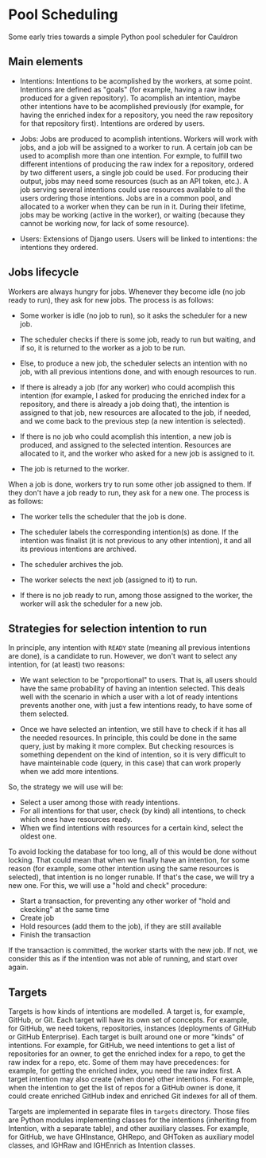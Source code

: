# Pool Scheduling

Some early tries towards a simple Python pool scheduler for Cauldron 

## Main elements

* Intentions: Intentions to be acomplished by the workers, at some point.
Intentions are defined as "goals" (for example, having a raw index produced
for a given repository). To acomplish an intention, maybe other intentions
have to be acomplished previously (for example, for having the enriched
index for a repository, you need the raw repository for that repository first).
Intentions are ordered by users.

* Jobs: Jobs are produced to acomplish intentions. Workers will work
with jobs, and a job will be assigned to a worker to run.
A certain job can be used to acomplish more than one intention.
For exmple, to fulfill two different intentions of producing the raw index
for a repository, ordered by two different users, a single job could be used.
For producing their output, jobs may need some resources
(such as an API token, etc.). A job serving several intentions
could use resources available to all the users ordering those intentions.
Jobs are in a common pool, and allocated to a worker when they can be run in it.
During their lifetime, jobs may be working (active in the worker),
or waiting (because they cannot be working now, for lack of some resource).

* Users: Extensions of Django users. Users will be linked to intentions:
the intentions they ordered.

## Jobs lifecycle

Workers are always hungry for jobs. Whenever they become idle
(no job ready to run), they ask for new jobs.
The process is as follows:

* Some worker is idle (no job to run), so it asks the scheduler
for a new job.

* The scheduler checks if there is some job,
ready to run but waiting, and if so, it is returned to the worker as
a job to be run.

* Else, to produce a new job, the scheduler selects an intention with no job,
with all previous intentions done, and with enough resources to run.

* If there is already a job (for any worker) who could acomplish this
intention (for example, I asked for producing the enriched index
for a repository, and there is already a job doing that), the
intention is assigned to that job, new resources are allocated to
the job, if needed, and we come back to the previous step (a new
intention is selected).

* If there is no job who could acomplish this intention,
a new job is produced, and assigned to the selected intention.
Resources are allocated to it, and the worker who asked for a new job
is assigned to it.

* The job is returned to the worker.

When a job is done, workers try to run some other job assigned to them.
If they don't have a job ready to run, they ask for a new one.
The process is as follows:

* The worker tells the scheduler that the job is done.

* The scheduler labels the corresponding intention(s) as done.
If the intention was finalist (it is not previous to any other
intention), it and all its previous intentions are archived.

* The scheduler archives the job.

* The worker selects the next job (assigned to it) to run.

* If there is no job ready to run, among those assigned to the worker,
the worker will ask the scheduler for a new job.

## Strategies for selection intention to run

In principle, any intention with `READY` state (meaning all previous
intentions are done), is a candidate to run. However, we don't want to
select any intention, for (at least) two reasons:

* We want selection to be "proportional" to users. That is, all users should
have the same probability of having an intention selected. This deals well with
the scenario in which a user with a lot of ready intentions prevents another one,
with just a few intentions ready, to have some of them selected.

* Once we have selected an intention, we still have to check if it has
all the needed resources. In principle, this could be done in the same query,
just by making it more complex. But checking resources is something dependent
on the kind of intention, so it is very difficult to have mainteinable code
(query, in this case) that can work properly when we add more intentions.

So, the strategy we will use will be:

* Select a user among those with ready intentions.
* For all intentions for that user, check (by kind) all intentions, to check
which ones have resources ready.
* When we find intentions with resources for a certain kind, select the oldest one.

To avoid locking the database for too long, all of this would be done without
locking. That could mean that when we finally have an intention, for some reason
(for example, some other intention using the same resources is selected),
that intention is no longer runable. If that's the case, we will try a new one.
For this, we will use a "hold and check" procedure:

* Start a transaction, for preventing any other worker of "hold and ckecking" at the same time
* Create job
* Hold resources (add them to the job), if they are still available
* Finish the transaction

If the transaction is committed, the worker starts with the new job.
If not, we consider this as if the intention was not able of running,
and start over again.

## Targets

Targets is how kinds of intentions are modelled. A target is, for example,
GitHub, or Git. Each target will have its own set of concepts. For example,
for GitHub, we need tokens, repositories, instances (deployments of
GitHub or GitHub Enterprise). Each target is built around one or more
"kinds" of intentions. For example, for GitHub, we need intentions to
get a list of repositories for an owner, to get the enriched index for
a repo, to get the raw index for a repo, etc. Some of them may have
precedences: for example, for getting the enriched index, you need the
raw index first. A target intention may also create (when done) other
intentions. For example, when the intention to get the list of repos
for a GitHub owner is done, it could create enriched GitHub index and
enriched Git indexes for all of them.

Targets are implemented in separate files in `targets` directory.
Those files are Python modules implementing classes for the intentions
(inheriting from Intention, with a separate table), and other auxiliary
classes. For example, for GitHub, we have GHInstance, GHRepo, and GHToken as
auxiliary model classes, and IGHRaw and IGHEnrich as Intention classes.